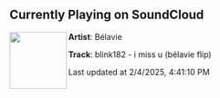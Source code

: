 ## Currently Playing on SoundCloud

[<img align="left" width="100" src="https://i1.sndcdn.com/artworks-tavOUv337wmlPsTB-wyEHsQ-t500x500.jpg">](https://soundcloud.com/belavie/i-miss-u)

**Artist**: Bélavie 

**Track**: blink182 - i miss u (bélavie flip)

Last updated at 2/4/2025, 4:41:10 PM
